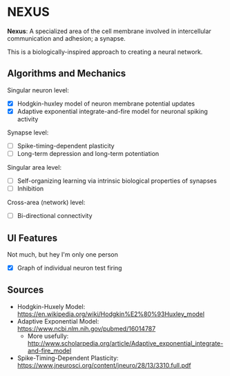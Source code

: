 # NEXUS

**Nexus**: A specialized area of the cell membrane involved in intercellular communication and adhesion; a synapse.

This is a biologically-inspired approach to creating a neural network.

## Algorithms and Mechanics
Singular neuron level:

- [x] Hodgkin-huxley model of neuron membrane potential updates
- [x] Adaptive exponential integrate-and-fire model for neuronal spiking activity

Synapse level:

- [ ] Spike-timing-dependent plasticity
- [ ] Long-term depression and long-term potentiation

Singular area level:

- [ ] Self-organizing learning via intrinsic biological properties of synapses
- [ ] Inhibition

Cross-area (network) level:

- [ ] Bi-directional connectivity

## UI Features
Not much, but hey I'm only one person

- [x] Graph of individual neuron test firing

## Sources
* Hodgkin-Huxely Model: https://en.wikipedia.org/wiki/Hodgkin%E2%80%93Huxley_model
* Adaptive Exponential Model: https://www.ncbi.nlm.nih.gov/pubmed/16014787 
  * More usefully: http://www.scholarpedia.org/article/Adaptive_exponential_integrate-and-fire_model
* Spike-Timing-Dependent Plasticity: https://www.jneurosci.org/content/jneuro/28/13/3310.full.pdf
